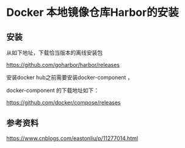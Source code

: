 # Docker 本地镜像仓库Harbor的安装



## 安装

从如下地址，下载恰当版本的离线安装包

https://github.com/goharbor/harbor/releases



安装docker hub之前需要安装docker-component ，

docker-component 的下载地址如下：

https://github.com/docker/compose/releases





## 参考资料

https://www.cnblogs.com/eastonliu/p/11277014.html




